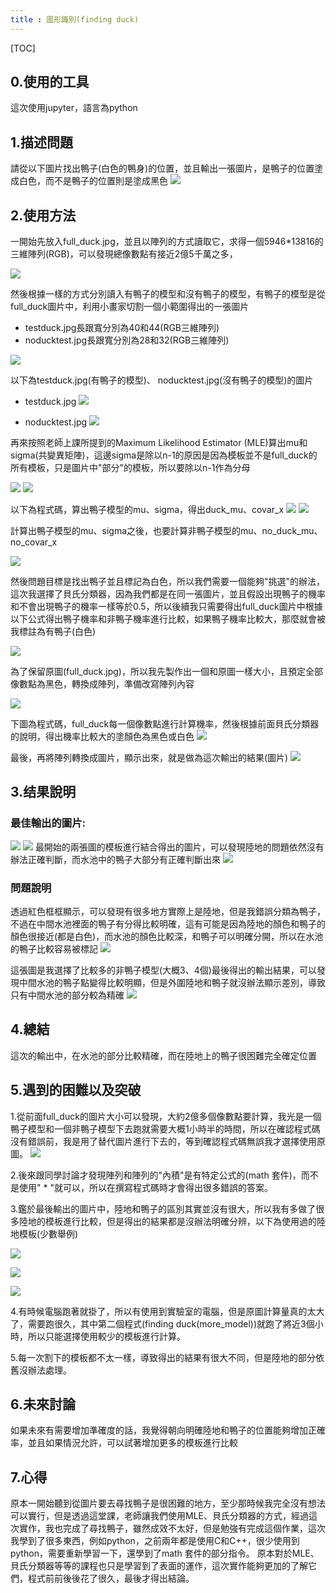 ```yaml
---
title : 圖形識別(finding duck)
---
```

[TOC]

## **0.使用的工具**
這次使用jupyter，語言為python



## **1.描述問題**
請從以下圖片找出鴨子(白色的鴨身)的位置，並且輸出一張圖片，是鴨子的位置塗成白色，而不是鴨子的位置則是塗成黑色
![](https://i.imgur.com/SGwNnGV.jpg)




## **2.使用方法**
一開始先放入full_duck.jpg，並且以陣列的方式讀取它，求得一個5946*13816的三維陣列(RGB)，可以發現總像數點有接近2億5千萬之多，

![](https://i.imgur.com/Gr13VJb.png)

然後根據一樣的方式分別讀入有鴨子的模型和沒有鴨子的模型，有鴨子的模型是從full_duck圖片中，利用小畫家切割一個小範圍得出的一張圖片

* testduck.jpg長跟寬分別為40和44(RGB三維陣列)
* noducktest.jpg長跟寬分別為28和32(RGB三維陣列)

![](https://i.imgur.com/GAtGLf9.png)

以下為testduck.jpg(有鴨子的模型)、
noducktest.jpg(沒有鴨子的模型)的圖片

* testduck.jpg
![](https://i.imgur.com/RpgnHOP.jpg)

* noducktest.jpg
![](https://i.imgur.com/aW0YIa8.jpg)

再來按照老師上課所提到的Maximum Likelihood Estimator (MLE)算出mu和sigma(共變異矩陣)，這邊sigma是除以n-1的原因是因為模板並不是full_duck的所有模板，只是圖片中"部分"的模板，所以要除以n-1作為分母

![](https://i.imgur.com/UFJ90J3.png)
![](https://i.imgur.com/kgZF7Hk.png)

以下為程式碼，算出鴨子模型的mu、sigma，得出duck_mu、covar_x
![](https://i.imgur.com/6V6cH2i.png)
![](https://i.imgur.com/M0SmWAr.png)

計算出鴨子模型的mu、sigma之後，也要計算非鴨子模型的mu、no_duck_mu、no_covar_x

![](https://i.imgur.com/h3uY8zS.png)

然後問題目標是找出鴨子並且標記為白色，所以我們需要一個能夠"挑選"的辦法，這次我選擇了貝氏分類器，因為我們都是在同一張圖片，並且假設出現鴨子的機率和不會出現鴨子的機率一樣等於0.5，所以後續我只需要得出full_duck圖片中根據以下公式得出鴨子機率和非鴨子機率進行比較，如果鴨子機率比較大，那麼就會被我標註為有鴨子(白色)

![](https://i.imgur.com/GPxYGvX.png)

為了保留原圖(full_duck.jpg)，所以我先製作出一個和原圖一樣大小，且預定全部像數點為黑色，轉換成陣列，準備改寫陣列內容

![](https://i.imgur.com/Z4DI2DP.png)

下圖為程式碼，full_duck每一個像數點進行計算機率，然後根據前面貝氏分類器的說明，得出機率比較大的塗顏色為黑色或白色
![](https://i.imgur.com/k9Y7ili.png)

最後，再將陣列轉換成圖片，顯示出來，就是做為這次輸出的結果(圖片)
![](https://i.imgur.com/igQ0hdD.png)


## **3.结果說明**
### 最佳輸出的圖片:
![](https://i.imgur.com/d4BQSWg.png)
![](https://i.imgur.com/y3I57fm.png)
最開始的兩張圖的模板進行結合得出的圖片，可以發現陸地的問題依然沒有辦法正確判斷，而水池中的鴨子大部分有正確判斷出來
![](https://i.imgur.com/DKIl6ZS.png)

### 問題說明
透過紅色框框顯示，可以發現有很多地方實際上是陸地，但是我錯誤分類為鴨子，不過在中間水池裡面的鴨子有分得比較明確，這有可能是因為陸地的顏色和鴨子的顏色很接近(都是白色)，而水池的顏色比較深，和鴨子可以明確分開，所以在水池的鴨子比較容易被標記
![](https://i.imgur.com/WyoVgxl.png)

這張圖是我選擇了比較多的非鴨子模型(大概3、4個)最後得出的輸出結果，可以發現中間水池的鴨子點變得比較明顯，但是外圍陸地和鴨子就沒辦法顯示差別，導致只有中間水池的部分較為精確
![](https://i.imgur.com/y3I57fm.png)



## **4.總結**
這次的輸出中，在水池的部分比較精確，而在陸地上的鴨子很困難完全確定位置



## **5.遇到的困難以及突破**
1.從前面full_duck的圖片大小可以發現，大約2億多個像數點要計算，我光是一個鴨子模型和一個非鴨子模型下去跑就需要大概1小時半的時間，所以在確認程式碼沒有錯誤前，我是用了替代圖片進行下去的，等到確認程式碼無誤我才選擇使用原圖。
![](https://i.imgur.com/raddE2p.jpg)

2.後來跟同學討論才發現陣列和陣列的"內積"是有特定公式的(math 套件)，而不是使用" * "就可以，所以在撰寫程式碼時才會得出很多錯誤的答案。

3.鑑於最後輸出的圖片中，陸地和鴨子的區別其實並沒有很大，所以我有多做了很多陸地的模板進行比較，但是得出的結果都是沒辦法明確分辨，以下為使用過的陸地模板(少數舉例)

![](https://i.imgur.com/2lgOoCT.jpg)

![](https://i.imgur.com/qk4Xp4h.jpg)

![](https://i.imgur.com/9eXAANl.jpg)

4.有時候電腦跑著就掛了，所以有使用到實驗室的電腦，但是原圖計算量真的太大了，需要跑很久，其中第二個程式(finding duck(more_model))就跑了將近3個小時，所以只能選擇使用較少的模板進行計算。

5.每一次割下的模板都不太一樣，導致得出的結果有很大不同，但是陸地的部分依舊沒辦法處理。


## **6.未來討論**
如果未來有需要增加準確度的話，我覺得朝向明確陸地和鴨子的位置能夠增加正確率，並且如果情況允許，可以試著增加更多的模板進行比較


## **7.心得**
原本一開始聽到從圖片要去尋找鴨子是很困難的地方，至少那時候我完全沒有想法可以實行，但是透過這堂課，老師讓我們使用MLE、貝氏分類器的方式，經過這次實作，我也完成了尋找鴨子，雖然成效不太好，但是勉強有完成這個作業，這次我學到了很多東西，例如python，之前兩年都是使用C和C++，很少使用到python，需要重新學習一下，還學到了math 套件的部分指令。
原本對於MLE、貝氏分類器等等的課程也只是學習到了表面的運作，這次實作能夠更加的了解它們，程式前前後後花了很久，最後才得出結論。
